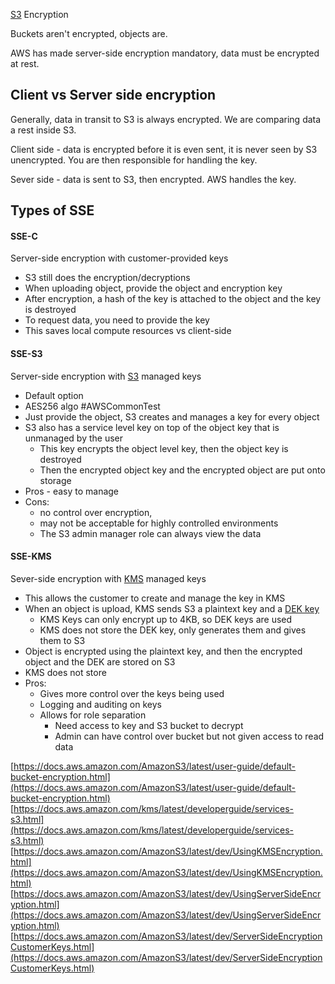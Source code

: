 [S3](S3.md) Encryption

Buckets aren't encrypted, objects are.

AWS has made server-side encryption mandatory, data must be encrypted at rest.
## Client vs Server side encryption
Generally, data in transit to S3 is always encrypted. We are comparing data a rest inside S3.

Client side - data is encrypted before it is even sent, it is never seen by S3 unencrypted. You are then responsible for handling the key.

Sever side - data is sent to S3, then encrypted. AWS handles the key.

## Types of SSE
#### SSE-C
Server-side encryption with customer-provided keys
- S3 still does the encryption/decryptions
- When uploading object, provide the object and encryption key
- After encryption, a hash of the key is attached to the object and the key is destroyed
- To request data, you need to provide the key
- This saves local compute resources vs client-side
#### SSE-S3
Server-side encryption with [S3](S3.md) managed keys
- Default option
- AES256 algo #AWSCommonTest
- Just provide the object, S3 creates and manages a key for every object
- S3 also has a service level key on top of the object key that is unmanaged by the user
	- This key encrypts the object level key, then the object key is destroyed
	- Then the encrypted object key and the encrypted object are put onto storage
- Pros - easy to manage
- Cons:
	- no control over encryption,
	- may not be acceptable for highly controlled environments
	- The S3 admin manager role can always view the data
#### SSE-KMS
Sever-side encryption with [KMS](../../Security/KMS/KMS.md) managed keys
- This allows the customer to create and manage the key in KMS
- When an object is upload, KMS sends S3 a plaintext key and a [DEK key](../../Security/KMS/KMS.md#Data%20Encryption%20Keys%20(DEKs))
	- KMS Keys can only encrypt up to 4KB, so DEK keys are used
	- KMS does not store the DEK key, only generates them and gives them to S3
- Object is encrypted using the plaintext key, and then the encrypted object and the DEK are stored on S3
- KMS does not store
- Pros:
	- Gives more control over the keys being used
	- Logging and auditing on keys
	- Allows for role separation
		- Need access to key and S3 bucket to decrypt
		- Admin can have control over bucket but not given access to read data



[https://docs.aws.amazon.com/AmazonS3/latest/user-guide/default-bucket-encryption.html](https://docs.aws.amazon.com/AmazonS3/latest/user-guide/default-bucket-encryption.html)
[https://docs.aws.amazon.com/kms/latest/developerguide/services-s3.html](https://docs.aws.amazon.com/kms/latest/developerguide/services-s3.html)
[https://docs.aws.amazon.com/AmazonS3/latest/dev/UsingKMSEncryption.html](https://docs.aws.amazon.com/AmazonS3/latest/dev/UsingKMSEncryption.html)
[https://docs.aws.amazon.com/AmazonS3/latest/dev/UsingServerSideEncryption.html](https://docs.aws.amazon.com/AmazonS3/latest/dev/UsingServerSideEncryption.html)
[https://docs.aws.amazon.com/AmazonS3/latest/dev/ServerSideEncryptionCustomerKeys.html](https://docs.aws.amazon.com/AmazonS3/latest/dev/ServerSideEncryptionCustomerKeys.html)